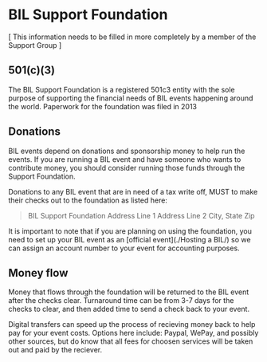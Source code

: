 # BIL Support Foundation

[ This information needs to be filled in more completely by a member of the Support Group ]

## 501(c)(3)

The BIL Support Foundation is a registered 501c3 entity with the sole purpose of supporting the financial needs of BIL events happening around the world.  Paperwork for the foundation was filed in 2013

## Donations

BIL events depend on donations and sponsorship money to help run the events.  If you are running a BIL event and have someone who wants to contribute money, you should consider running those funds through the Support Foundation.  

Donations to any BIL event that are in need of a tax write off, MUST to make their checks out to the foundation as listed here:

> BIL Support Foundation
> Address Line 1
> Address Line 2
> City, State Zip

It is important to note that if you are planning on using the foundation, you need to set up your BIL event as an [official event](./Hosting a BIL/) so we can assign an account number to your event for accounting purposes.

## Money flow

Money that flows through the foundation will be returned to the BIL event after the checks clear.  Turnaround time can be from 3-7 days for the checks to clear, and then added time to send a check back to your event.  

Digital transfers can speed up the process of recieving money back to help pay for your event costs.  Options here include: Paypal, WePay, and possibly other sources, but do know that all fees for choosen services will be taken out and paid by the reciever.
